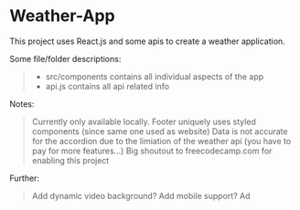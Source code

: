 # Weather-App
This project uses React.js and some apis to create a weather application. 

Some file/folder descriptions: 
 >  - src/components contains all individual aspects of the app
 >  - api.js contains all api related info
 
Notes: 
> Currently only available locally.
> Footer uniquely uses styled components (since same one used as website)
> Data is not accurate for the accordion due to the limiation of the weather api (you have to pay for more features...)
> Big shoutout to freecodecamp.com for enabling this project

Further: 
> Add dynamic video background?
> Add mobile support?
> Ad

